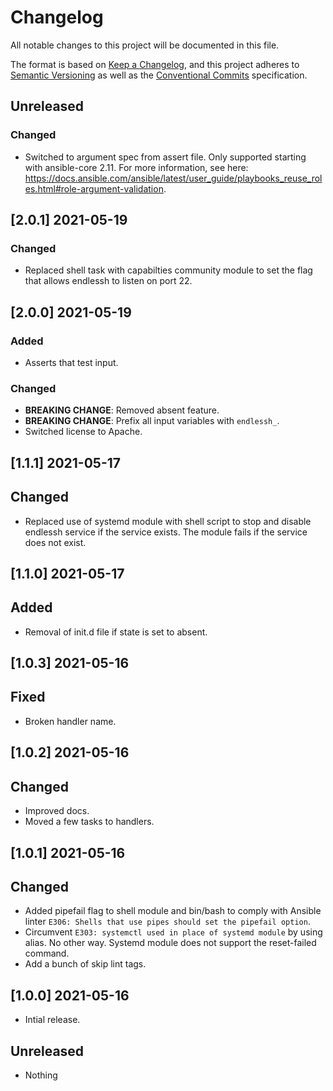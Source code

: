 # Changelog

All notable changes to this project will be documented in this file.

The format is based on [Keep a Changelog](https://keepachangelog.com/en/1.0.0/),
and this project adheres to [Semantic Versioning](https://semver.org/spec/v2.0.0.html)
as well as the [Conventional Commits](https://www.conventionalcommits.org) 
specification.

## Unreleased

### Changed

* Switched to argument spec from assert file. Only supported starting with
  ansible-core 2.11. For more information, see here:
  <https://docs.ansible.com/ansible/latest/user_guide/playbooks_reuse_roles.html#role-argument-validation>.

## [2.0.1] 2021-05-19

### Changed

* Replaced shell task with capabilties community module to set the flag that
  allows endlessh to listen on port 22.

## [2.0.0] 2021-05-19

### Added

* Asserts that test input.

### Changed

* **BREAKING CHANGE**: Removed absent feature.
* **BREAKING CHANGE**: Prefix all input variables with `endlessh_`.
* Switched license to Apache.

## [1.1.1] 2021-05-17

## Changed

* Replaced use of systemd module with shell script to stop and disable endlessh
  service if the service exists. The module fails if the service does not exist.

## [1.1.0] 2021-05-17

## Added

* Removal of init.d file if state is set to absent.

## [1.0.3] 2021-05-16

## Fixed

* Broken handler name.

## [1.0.2] 2021-05-16

## Changed

* Improved docs.
* Moved a few tasks to handlers.

## [1.0.1] 2021-05-16

## Changed

* Added pipefail flag to shell module and bin/bash to comply with Ansible
  linter `E306: Shells that use pipes should set the pipefail option`.
* Circumvent `E303: systemctl used in place of systemd module` by using alias.
  No other way. Systemd module does not support the reset-failed command.
* Add a bunch of skip lint tags.

## [1.0.0] 2021-05-16

* Intial release.

## Unreleased

* Nothing
